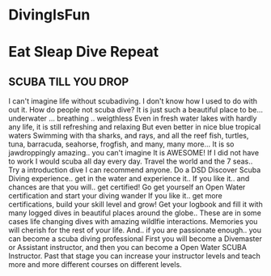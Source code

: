 # DivingIsFun
# Eat Sleap Dive Repeat
## SCUBA TILL YOU DROP
I can't imagine life without scubadiving. I don't know how I used to do with out it.
How do people not scuba dive?
It is just such a beautiful place to be... underwater ... breathing .. weigthless
Even in fresh water lakes with hardly any life, it is still refreshing and relaxing
But even better in nice blue tropical waters 
Swimming with tha sharks, and rays, and all the reef fish, turtles, tuna, barracuda, seahorse, frogfish, and many, many more...
It is so jawdroppingly amazing.. you can't imagine
It is AWESOME!
If I did not have to work I would scuba all day every day. Travel the world and the 7 seas..
Try a introduction dive I can recommend anyone. Do a DSD Discover Scuba Diving experience.. get in the water and experience it..
If you like it.. and chances are that you will.. get certified! Go get yourself an Open Water certification and start your diving wander
If you like it.. get more certifications, build your skill level and grow!
Get your logbook and fill it with many logged dives in beautiful places around the globe..
These are in some cases life changing dives with amazing wildlfie interactions.
Memories you will cherish for the rest of your life.
And.. if you are passionate enough.. you can become a scuba diving professional
First you will become a Divemaster or Assistant instructor, and then you can become a Open Water SCUBA Instructor.
Past that stage you can increase your instructor levels and teach more and more different courses on different levels.
